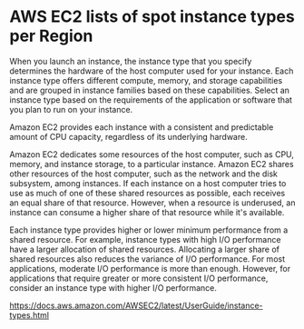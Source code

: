 # AWS EC2 lists of spot instance types per Region
When you launch an instance, the instance type that you specify determines the hardware of the host computer used for your instance. Each instance type offers different compute, memory, and storage capabilities and are grouped in instance families based on these capabilities. Select an instance type based on the requirements of the application or software that you plan to run on your instance.

Amazon EC2 provides each instance with a consistent and predictable amount of CPU capacity, regardless of its underlying hardware.

Amazon EC2 dedicates some resources of the host computer, such as CPU, memory, and instance storage, to a particular instance. Amazon EC2 shares other resources of the host computer, such as the network and the disk subsystem, among instances. If each instance on a host computer tries to use as much of one of these shared resources as possible, each receives an equal share of that resource. However, when a resource is underused, an instance can consume a higher share of that resource while it's available.

Each instance type provides higher or lower minimum performance from a shared resource. For example, instance types with high I/O performance have a larger allocation of shared resources. Allocating a larger share of shared resources also reduces the variance of I/O performance. For most applications, moderate I/O performance is more than enough. However, for applications that require greater or more consistent I/O performance, consider an instance type with higher I/O performance. 

https://docs.aws.amazon.com/AWSEC2/latest/UserGuide/instance-types.html
